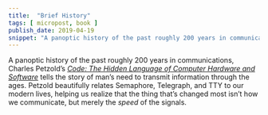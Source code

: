 ```yaml
---
title:  "Brief History"
tags: [ micropost, book ]
publish_date: 2019-04-19
snippet: "A panoptic history of the past roughly 200 years in communications, Charles Petzold’s Code: The Hidden Language of Computer Hardware and Software tells the story of man’s need to transmit information through the ages."
---
```


A panoptic history of the past roughly 200 years in communications, Charles Petzold’s *[Code: The Hidden Language of Computer Hardware and Software](https://books.apple.com/us/book/code/id850460676)* tells the story of man’s need to transmit information through the ages. Petzold beautifully relates Semaphore, Telegraph, and TTY to our modern lives, helping us realize that the thing that’s changed most isn’t how we communicate, but merely the *speed* of the signals. 

